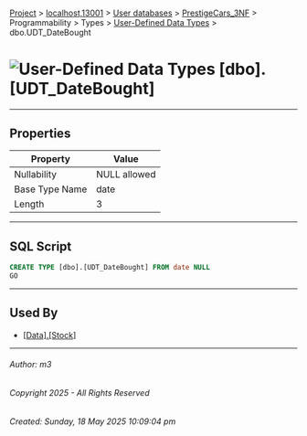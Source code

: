 #### 

[Project](../../../../../../index.md) > [localhost,13001](../../../../../index.md) > [User databases](../../../../index.md) > [PrestigeCars_3NF](../../../index.md) > Programmability > Types > [User-Defined Data Types](User-Defined_Data_Types.md) > dbo.UDT_DateBought

# ![User-Defined Data Types](../../../../../../Images/UserDefinedDataType32.png) [dbo].[UDT_DateBought]

---

## <a name="#properties"></a>Properties

| Property | Value |
|---|---|
| Nullability | NULL allowed |
| Base Type Name | date |
| Length | 3 |


---

## <a name="#sqlscript"></a>SQL Script

```sql
CREATE TYPE [dbo].[UDT_DateBought] FROM date NULL
GO

```


---

## <a name="#usedby"></a>Used By

* [[Data].[Stock]](../../../Tables/Data_Stock.md)


---

###### Author:  m3

###### Copyright 2025 - All Rights Reserved

###### Created: Sunday, 18 May 2025 10:09:04 pm


